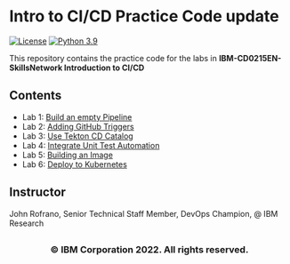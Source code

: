 # Intro to CI/CD Practice Code update

[![License](https://img.shields.io/badge/License-Apache%202.0-blue.svg)](https://opensource.org/licenses/Apache-2.0)
[![Python 3.9](https://img.shields.io/badge/Python-3.9-green.svg)](https://shields.io/)

This repository contains the practice code for the labs in **IBM-CD0215EN-SkillsNetwork Introduction to CI/CD**

## Contents

- Lab 1: [Build an empty Pipeline](labs/01_base_pipeline/README.md)
- Lab 2: [Adding GitHub Triggers](labs/02_add_git_trigger/README.md)
- Lab 3: [Use Tekton CD Catalog](labs/03_use_tekton_catalog/README.md)
- Lab 4: [Integrate Unit Test Automation](labs/04_unit_test_automation/README.md)
- Lab 5: [Building an Image](labs/05_build_an_image/README.md)
- Lab 6: [Deploy to Kubernetes](labs/06_deploy_to_kubernetes/README.md)

## Instructor

John Rofrano, Senior Technical Staff Member, DevOps Champion, @ IBM Research

## <h3 align="center"> © IBM Corporation 2022. All rights reserved. <h3/>